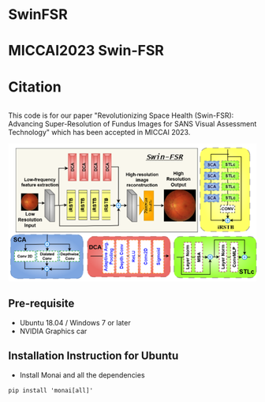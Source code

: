 # SwinFSR

# MICCAI2023 Swin-FSR



# Citation
```
```



This code is for our paper "Revolutionizing Space Health (Swin-FSR): Advancing Super-Resolution of Fundus Images for SANS Visual Assessment Technology" which has been accepted in MICCAI 2023.

![](Fig1.png)


## Pre-requisite
- Ubuntu 18.04 / Windows 7 or later
- NVIDIA Graphics car


## Installation Instruction for Ubuntu
- Install Monai and all the dependencies
```
pip install 'monai[all]'
```
